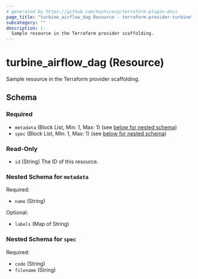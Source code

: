```yaml
---
# generated by https://github.com/hashicorp/terraform-plugin-docs
page_title: "turbine_airflow_dag Resource - terraform-provider-turbine"
subcategory: ""
description: |-
  Sample resource in the Terraform provider scaffolding.
---
```


# turbine_airflow_dag (Resource)

Sample resource in the Terraform provider scaffolding.



<!-- schema generated by tfplugindocs -->
## Schema

### Required

- `metadata` (Block List, Min: 1, Max: 1) (see [below for nested schema](#nestedblock--metadata))
- `spec` (Block List, Min: 1, Max: 1) (see [below for nested schema](#nestedblock--spec))

### Read-Only

- `id` (String) The ID of this resource.

<a id="nestedblock--metadata"></a>
### Nested Schema for `metadata`

Required:

- `name` (String)

Optional:

- `labels` (Map of String)


<a id="nestedblock--spec"></a>
### Nested Schema for `spec`

Required:

- `code` (String)
- `filename` (String)


